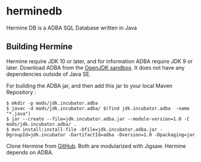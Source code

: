 # herminedb
Hermine DB is a ADBA SQL Database written in Java

## Building Hermine

Hermine require JDK 10 or later, and for information ADBA require JDK 9 or later. Download ADBA from the 
[OpenJDK sandbox](http://hg.openjdk.java.net/jdk/sandbox/file/JDK-8188051-branch/src/jdk.incubator.adba/share/classes). 
It does not have any dependencies outside of Java SE. 

For building the ADBA jar, and then add this jar to your local Maven Repository :
```
$ mkdir -p mods/jdk.incubator.adba
$ javac -d mods/jdk.incubator.adba/ $(find jdk.incubator.adba  -name "*.java")
$ jar --create --file=jdk.incubator.adba.jar --module-version=1.0 -C mods/jdk.incubator.adba/ .
$ mvn install:install-file -Dfile=jdk.incubator.adba.jar -DgroupId=jdk.incubator -DartifactId=adba -Dversion=1.0 -Dpackaging=jar
```

Clone Hermine from [GitHub](https://github.com/pull-vert/herminedb). Both are modularized with Jigsaw. Hermine depends on ADBA. 
